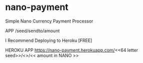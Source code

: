 # nano-payment
 Simple Nano Currency Payment Processor 




APP /seed/sendto/amount

I Recommend Deploying to Heroku [FREE]

HEROKU APP
https://nano-payment.herokuapp.com/<<64 letter seed>>/<<reciver addresss>>/<< amount in NANO >>
